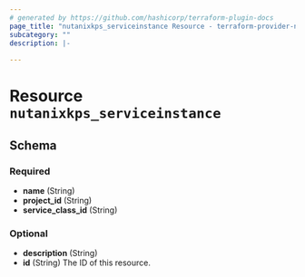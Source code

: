 ```yaml
---
# generated by https://github.com/hashicorp/terraform-plugin-docs
page_title: "nutanixkps_serviceinstance Resource - terraform-provider-nutanixkps"
subcategory: ""
description: |-
  
---
```


# Resource `nutanixkps_serviceinstance`





<!-- schema generated by tfplugindocs -->
## Schema

### Required

- **name** (String)
- **project_id** (String)
- **service_class_id** (String)

### Optional

- **description** (String)
- **id** (String) The ID of this resource.


